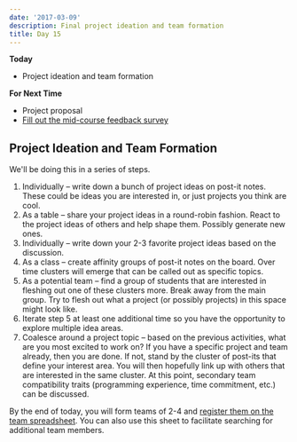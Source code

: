 ```yaml
---
date: '2017-03-09'
description: Final project ideation and team formation
title: Day 15
---
```


**Today**

* Project ideation and team formation

**For Next Time**

* Project proposal
* [Fill out the mid-course feedback survey]({{site.course.mid_course_feedback_survey_url}})

## Project Ideation and Team Formation

We'll be doing this in a series of steps.

1. Individually – write down a bunch of project ideas on post-it notes. These could be ideas you are interested in, or just projects you think are cool.
2. As a table – share your project ideas in a round-robin fashion. React to the project ideas of others and help shape them. Possibly generate new ones.
3. Individually – write down your 2-3 favorite project ideas based on the discussion.
4. As a class – create affinity groups of post-it notes on the board. Over time clusters will emerge that can be called out as specific topics.
5. As a potential team – find a group of students that are interested in fleshing out one of these clusters more. Break away from the main group. Try to flesh out what a project (or possibly projects) in this space might look like.
6. Iterate step 5 at least one additional time so you have the opportunity to explore multiple idea areas.
7. Coalesce around a project topic – based on the previous activities, what are you most excited to work on? If you have a specific project and team already, then you are done. If not, stand by the cluster of post-its that define your interest area. You will then hopefully link up with others that are interested in the same cluster. At this point, secondary team compatibility traits (programming experience, time commitment, etc.) can be discussed.

By the end of today, you will form teams of 2-4 and [register them on the team
spreadsheet]({{site.course.final_project_proposal_spreadsheet}}).
You can also use this sheet to facilitate searching for additional team
members.

